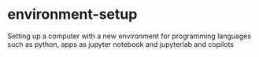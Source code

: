 # environment-setup
Setting up a computer with a new environment for programming languages such as python, apps as jupyter notebook and jupyterlab and copilots
